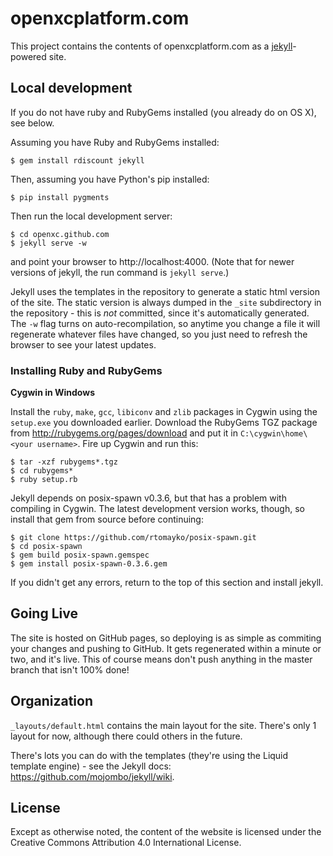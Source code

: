 openxcplatform.com
================

This project contains the contents of openxcplatform.com as a [jekyll][]-powered
site.

[jekyll]: http://jekyllrb.com/

## Local development

If you do not have ruby and RubyGems installed (you already do on OS X), see
below.

Assuming you have Ruby and RubyGems installed:

    $ gem install rdiscount jekyll

Then, assuming you have Python's pip installed:

    $ pip install pygments

Then run the local development server:

    $ cd openxc.github.com
    $ jekyll serve -w

and point your browser to http://localhost:4000.
(Note that for newer versions of jekyll, the run command is `jekyll serve`.)

Jekyll uses the templates in the repository to generate a static html version of
the site. The static version is always dumped in the `_site` subdirectory in the
repository - this is *not* committed, since it's automatically generated. The
`-w` flag turns on auto-recompilation, so anytime you change a file it will
regenerate whatever files have changed, so you just need to refresh the browser
to see your latest updates.

### Installing Ruby and RubyGems

**Cygwin in Windows**

Install the `ruby`, `make`, `gcc`, `libiconv` and `zlib` packages in
Cygwin using the `setup.exe`
you downloaded earlier. Download the RubyGems TGZ package from
http://rubygems.org/pages/download and put it in `C:\cygwin\home\<your
username>`. Fire up Cygwin and run this:

    $ tar -xzf rubygems*.tgz
    $ cd rubygems*
    $ ruby setup.rb

Jekyll depends on posix-spawn v0.3.6, but that has a problem with compiling in
Cygwin. The latest development version works, though, so install that gem from
source before continuing:

    $ git clone https://github.com/rtomayko/posix-spawn.git
    $ cd posix-spawn
    $ gem build posix-spawn.gemspec
    $ gem install posix-spawn-0.3.6.gem

If you didn't get any errors, return to the top of this section and install
jekyll.

## Going Live

The site is hosted on GitHub pages, so deploying is as simple as commiting your
changes and pushing to GitHub. It gets regenerated within a minute or two, and
it's live. This of course means don't push anything in the master branch that
isn't 100% done!

## Organization

`_layouts/default.html` contains the main layout for the site. There's only 1
layout for now, although there could others in the future.

There's lots you can do with the templates (they're using the Liquid template
engine) - see the Jekyll docs: https://github.com/mojombo/jekyll/wiki.

## License

Except as otherwise noted, the content of the website is licensed under the
Creative Commons Attribution 4.0 International License.
